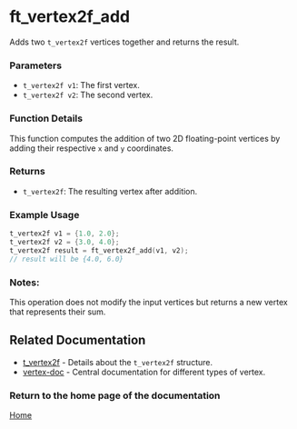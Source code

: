 # ft_vertex2f_add
Adds two `t_vertex2f` vertices together and returns the result.

### Parameters
- `t_vertex2f v1`: The first vertex.
- `t_vertex2f v2`: The second vertex.

### Function Details
This function computes the addition of two 2D floating-point vertices by adding their respective `x` and `y` coordinates.

### Returns
- `t_vertex2f`: The resulting vertex after addition.

### Example Usage
```c
t_vertex2f v1 = {1.0, 2.0};
t_vertex2f v2 = {3.0, 4.0};
t_vertex2f result = ft_vertex2f_add(v1, v2);
// result will be {4.0, 6.0}
```

### Notes:
This operation does not modify the input vertices but returns a new vertex that represents their sum.

## Related Documentation
- [t_vertex2f](./t_vertex2f.md) - Details about the `t_vertex2f` structure.
- [vertex-doc](../vertex-doc.md) - Central documentation for different types of vertex.

### Return to the home page of the documentation
[Home](../../home.md)
